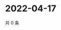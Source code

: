 # 2022-04-17

共 0 条

<!-- BEGIN WEIBO -->
<!-- 最后更新时间 Sun Apr 17 2022 17:00:43 GMT+0800 (China Standard Time) -->

<!-- END WEIBO -->

